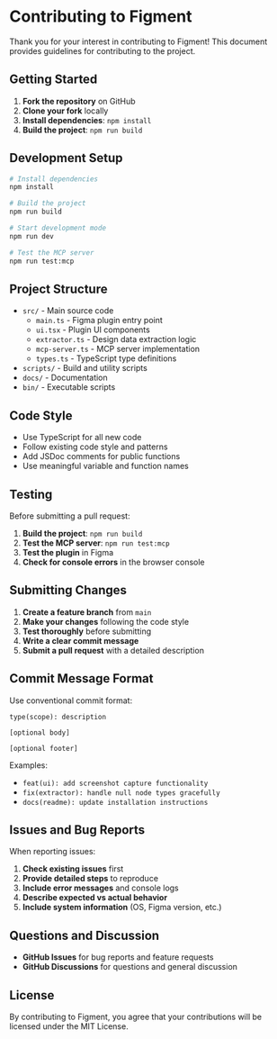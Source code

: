 # Contributing to Figment

Thank you for your interest in contributing to Figment! This document provides guidelines for contributing to the project.

## Getting Started

1. **Fork the repository** on GitHub
2. **Clone your fork** locally
3. **Install dependencies**: `npm install`
4. **Build the project**: `npm run build`

## Development Setup

```bash
# Install dependencies
npm install

# Build the project
npm run build

# Start development mode
npm run dev

# Test the MCP server
npm run test:mcp
```

## Project Structure

- `src/` - Main source code
  - `main.ts` - Figma plugin entry point
  - `ui.tsx` - Plugin UI components
  - `extractor.ts` - Design data extraction logic
  - `mcp-server.ts` - MCP server implementation
  - `types.ts` - TypeScript type definitions
- `scripts/` - Build and utility scripts
- `docs/` - Documentation
- `bin/` - Executable scripts

## Code Style

- Use TypeScript for all new code
- Follow existing code style and patterns
- Add JSDoc comments for public functions
- Use meaningful variable and function names

## Testing

Before submitting a pull request:

1. **Build the project**: `npm run build`
2. **Test the MCP server**: `npm run test:mcp`
3. **Test the plugin** in Figma
4. **Check for console errors** in the browser console

## Submitting Changes

1. **Create a feature branch** from `main`
2. **Make your changes** following the code style
3. **Test thoroughly** before submitting
4. **Write a clear commit message**
5. **Submit a pull request** with a detailed description

## Commit Message Format

Use conventional commit format:

```
type(scope): description

[optional body]

[optional footer]
```

Examples:
- `feat(ui): add screenshot capture functionality`
- `fix(extractor): handle null node types gracefully`
- `docs(readme): update installation instructions`

## Issues and Bug Reports

When reporting issues:

1. **Check existing issues** first
2. **Provide detailed steps** to reproduce
3. **Include error messages** and console logs
4. **Describe expected vs actual behavior**
5. **Include system information** (OS, Figma version, etc.)

## Questions and Discussion

- **GitHub Issues** for bug reports and feature requests
- **GitHub Discussions** for questions and general discussion

## License

By contributing to Figment, you agree that your contributions will be licensed under the MIT License.
